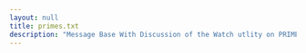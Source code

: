 ```yaml
---
layout: null
title: primes.txt
description: "Message Base With Discussion of the Watch utlity on PRIME (August, 1988)"
---
```

